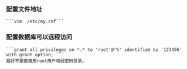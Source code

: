 ### 配置文件地址  
    ```vim  /etc/my.cnf```



### 配置数据库可以远程访问
    ```grant all privileges on *.* to 'root'@'%' identified by '123456' with grant option; ```
    最好不要直接用root用户和弱密码登录。
